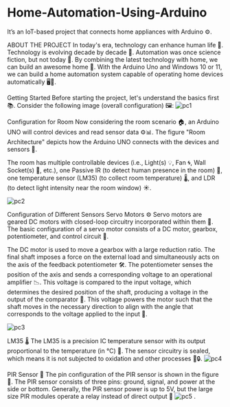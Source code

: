 # Home-Automation-Using-Arduino
It’s an IoT-based project that connects home appliances with Arduino ⚙️.

ABOUT THE PROJECT
In today's era, technology can enhance human life 🌟. Technology is evolving decade by decade 🔄. Automation was once science fiction, but not today 🚀. By combining the latest technology with home, we can build an awesome home 🏡. With the Arduino Uno and Windows 10 or 11, we can build a home automation system capable of operating home devices automatically 🖥️🔌.

Getting Started
Before starting the project, let's understand the basics first 📚. Consider the following image (overall configuration) 🖼️:
![pc1](https://github.com/user-attachments/assets/bee7c505-1a2a-4190-93c7-b326e372866d)

Configuration for Room
Now considering the room scenario 🏠, an Arduino UNO will control devices and read sensor data ⚙️📊. The figure "Room Architecture" depicts how the Arduino UNO connects with the devices and sensors 🔗.

The room has multiple controllable devices (i.e., Light(s) 💡, Fan 🌀, Wall Socket(s) 🔌, etc.), one Passive IR (to detect human presence in the room) 👤, one temperature sensor (LM35) (to collect room temperature) 🌡️, and LDR (to detect light intensity near the room window) ☀️.

![pc2](https://github.com/user-attachments/assets/35f43549-705d-428d-9f2c-801a2459c279)

Configuration of Different Sensors
Servo Motors ⚙️ Servo motors are geared DC motors with closed-loop circuitry incorporated within them 🔄. The basic configuration of a servo motor consists of a DC motor, gearbox, potentiometer, and control circuit 🔧.

The DC motor is used to move a gearbox with a large reduction ratio. The final shaft imposes a force on the external load and simultaneously acts on the axis of the feedback potentiometer 🛠️. The potentiometer senses the position of the axis and sends a corresponding voltage to an operational amplifier 📉. This voltage is compared to the input voltage, which determines the desired position of the shaft, producing a voltage in the output of the comparator 🔋. This voltage powers the motor such that the shaft moves in the necessary direction to align with the angle that corresponds to the voltage applied to the input 🎯.

![pc3](https://github.com/user-attachments/assets/959d4cfe-cfff-42d8-baf9-9a83d36a7265)

LM35 🌡️
The LM35 is a precision IC temperature sensor with its output proportional to the temperature (in °C) 📏. The sensor circuitry is sealed, which means it is not subjected to oxidation and other processes 🌿🔒.
![pc4](https://github.com/user-attachments/assets/7667bd9e-98b2-4001-896a-557ef7f8c929)

PIR Sensor 👤
The pin configuration of the PIR sensor is shown in the figure 📐. The PIR sensor consists of three pins: ground, signal, and power at the side or bottom. Generally, the PIR sensor power is up to 5V, but the large size PIR modules operate a relay instead of direct output 🔌
![pc5](https://github.com/user-attachments/assets/68351926-b37f-4e33-b41b-8e46c6bd8bf0)
.
